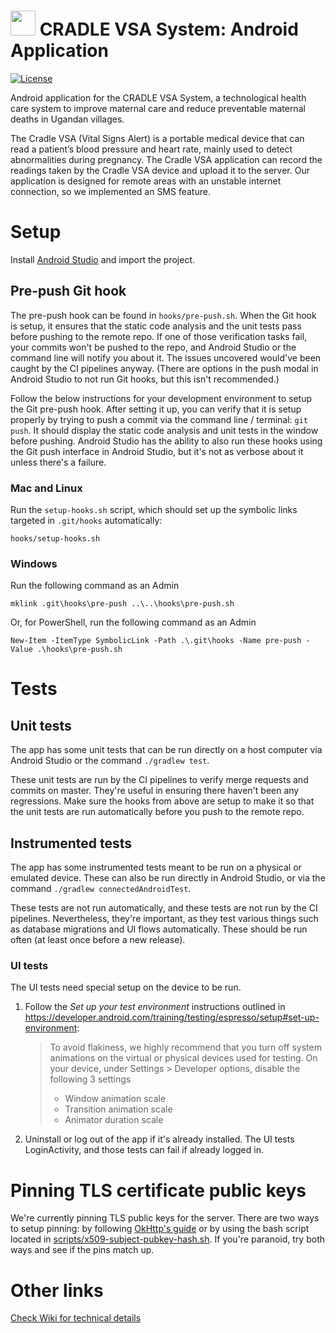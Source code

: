 # <img src="readme-img/logo.png" width=40> CRADLE VSA System: Android Application

[![License](https://img.shields.io/github/license/Cradle-VSA/cradlemobile)](https://github.com/Cradle-VSA/cradlemobile/blob/master/LICENCE)

Android application for the CRADLE VSA System, a technological health care system to improve
maternal care and reduce preventable maternal deaths in Ugandan villages.

The Cradle VSA (Vital Signs Alert) is a portable medical device that can read a patient’s blood
pressure and heart rate, mainly used to detect abnormalities during pregnancy. The Cradle VSA
application can record the readings taken by the Cradle VSA device and upload it to the server. Our
application is designed for remote areas with an unstable internet connection, so we implemented an
SMS feature.

# Setup

Install [Android Studio](https://developer.android.com/studio/) and import the project.

## Pre-push Git hook

The pre-push hook can be found in `hooks/pre-push.sh`. When the Git hook is setup, it ensures that
the static code analysis and the unit tests pass before pushing to the remote repo. If one of those
verification tasks fail, your commits won't be pushed to the repo, and Android Studio or the command
line will notify you about it. The issues uncovered would've been caught by the CI pipelines anyway.
(There are options in the push modal in Android Studio to not run Git hooks, but this isn't
recommended.)

Follow the below instructions for your development environment to setup the Git pre-push hook. After
setting it up, you can verify that it is setup properly by trying to push a commit via the command
line / terminal: `git push`. It should display the static code analysis and unit tests in the window
before pushing. Android Studio has the ability to also run these hooks using the Git push interface
in Android Studio, but it's not as verbose about it unless there's a failure.

### Mac and Linux

Run the `setup-hooks.sh` script, which should set up the symbolic links targeted
in `.git/hooks` automatically:

    hooks/setup-hooks.sh

### Windows

Run the following command as an Admin

    mklink .git\hooks\pre-push ..\..\hooks\pre-push.sh

Or, for PowerShell, run the following command as an Admin

    New-Item -ItemType SymbolicLink -Path .\.git\hooks -Name pre-push -Value .\hooks\pre-push.sh

# Tests

## Unit tests

The app has some unit tests that can be run directly on a host computer via Android Studio
or the command `./gradlew test`.

These unit tests are run by the CI pipelines to verify merge requests and commits on master. They're
useful in ensuring there haven't been any regressions. Make sure the hooks from above are setup to
make it so that the unit tests are run automatically before you push to the remote repo.

## Instrumented tests

The app has some instrumented tests meant to be run on a physical or emulated device. These can also
be run directly in Android Studio, or via the command `./gradlew connectedAndroidTest`.

These tests are not run automatically, and these tests are not run by the CI pipelines.
Nevertheless, they're important, as they test various things such as database migrations and UI
flows automatically. These should be run often (at least once before a new release).

### UI tests

The UI tests need special setup on the device to be run.

1. Follow the _Set up your test environment_ instructions outlined in
   https://developer.android.com/training/testing/espresso/setup#set-up-environment:

   > To avoid flakiness, we highly recommend that you turn off system animations on the virtual or
   > physical devices used for testing. On your device, under Settings > Developer options, disable
   > the following 3 settings
   > * Window animation scale
   > * Transition animation scale
   > * Animator duration scale

2. Uninstall or log out of the app if it's already installed. The UI tests LoginActivity, and those
   tests can fail if already logged in.

# Pinning TLS certificate public keys
We're currently pinning TLS public keys for the server. There are two ways to setup pinning: by
following
[OkHttp's guide](https://square.github.io/okhttp/4.x/okhttp/okhttp3/-certificate-pinner/#setting-up-certificate-pinning)
or by using the bash script located in
[scripts/x509-subject-pubkey-hash.sh](scripts/x509-subject-pubkey-hash.sh). If you're paranoid, try
both ways and see if the pins match up.

# Other links

<!-- The wiki isn't preferred. For an open source project, the wiki won't be available
     for others, since it requires a computing ID to access. -->
[Check Wiki for technical details](https://csil-git1.cs.surrey.sfu.ca/415-cradle/cradlemobile/-/wikis/home)
